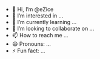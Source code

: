 - 👋 Hi, I’m @eZice
- 👀 I’m interested in ...
- 🌱 I’m currently learning ...
- 💞️ I’m looking to collaborate on ...
- 📫 How to reach me ...
- 😄 Pronouns: ...
- ⚡ Fun fact: ...

<!---
esyice/esyice is a ✨ special ✨ repository because its `README.md` (this file) appears on your GitHub profile.
You can click the Preview link to take a look at your changes.
--->
